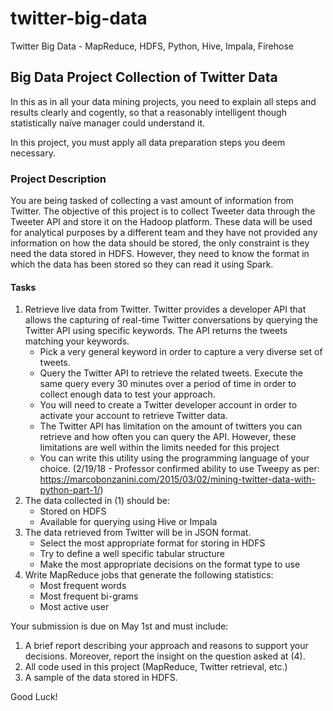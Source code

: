 # twitter-big-data
Twitter Big Data - MapReduce, HDFS, Python, Hive, Impala, Firehose


## Big Data Project Collection of Twitter Data
In this as in all your data mining projects, you need to explain all steps and results clearly and cogently, so that a reasonably intelligent though statistically naïve manager could understand it.

In this project, you must apply all data preparation steps you deem necessary.

### Project Description
You are being tasked of collecting a vast amount of information from Twitter. The objective of this project is to collect Tweeter data through the Tweeter API and store it on the Hadoop platform. These data will be used for analytical purposes by a different team and they have not provided any information on how the data should be stored, the only constraint is
they need the data stored in HDFS. However, they need to know the format in which the data has been stored so they can read it using Spark.

#### Tasks
1. Retrieve live data from Twitter. Twitter provides a developer API that allows the capturing of real-time Twitter conversations by querying the Twitter API using specific keywords. The API returns the tweets matching your keywords.
    - Pick a very general keyword in order to capture a very diverse set of tweets.
    - Query the Twitter API to retrieve the related tweets. Execute the same query every 30 minutes over a period of time in order to collect enough data to test your approach.
    - You will need to create a Twitter developer account in order to activate your account to retrieve Twitter data.
    - The Twitter API has limitation on the amount of twitters you can retrieve and how often you can query the API. However, these limitations are well within the limits needed for this project
    - You can write this utility using the programming language of your choice.
    (2/19/18 - Professor confirmed ability to use Tweepy as per: https://marcobonzanini.com/2015/03/02/mining-twitter-data-with-python-part-1/)
2. The data collected in (1) should be:
    - Stored on HDFS
    - Available for querying using Hive or Impala
3. The data retrieved from Twitter will be in JSON format.
    - Select the most appropriate format for storing in HDFS
    - Try to define a well specific tabular structure
    - Make the most appropriate decisions on the format type to use
4. Write MapReduce jobs that generate the following statistics:
    - Most frequent words
    - Most frequent bi-grams
    - Most active user

Your submission is due on May 1st and must include:
1. A brief report describing your approach and reasons to support your decisions. Moreover, report the insight on the question asked at (4).
2. All code used in this project (MapReduce, Twitter retrieval, etc.)
3. A sample of the data stored in HDFS.

Good Luck!